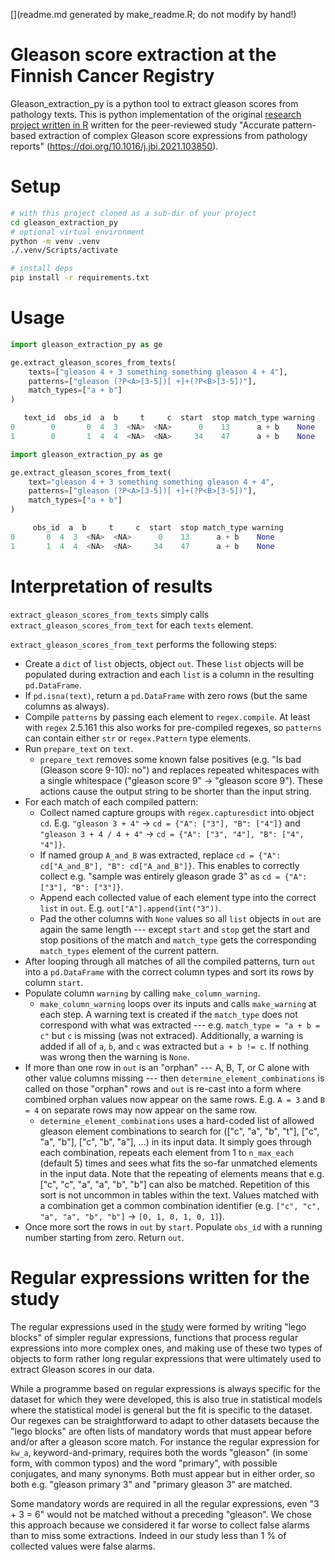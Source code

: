 [](readme.md generated by make_readme.R; do not modify by hand!)

Gleason score extraction at the Finnish Cancer Registry
=======================================================

Gleason_extraction_py is a python tool to extract gleason scores from
pathology texts. This is python implementation of the original
[research project written in R](https://github.com/FinnishCancerRegistry/gleason_extraction)
written for the peer-reviewed study
"Accurate pattern-based extraction of complex Gleason score expressions from pathology reports"
(https://doi.org/10.1016/j.jbi.2021.103850).

# Setup

```bash
# with this project cloned as a sub-dir of your project
cd gleason_extraction_py
# optional virtual environment
python -m venv .venv
./.venv/Scripts/activate

# install deps
pip install -r requirements.txt
```

# Usage

```python
import gleason_extraction_py as ge

ge.extract_gleason_scores_from_texts(
	texts=["gleason 4 + 3 something something gleason 4 + 4"],
	patterns=["gleason (?P<A>[3-5])[ +]+(?P<B>[3-5])"],
	match_types=["a + b"]
)

   text_id  obs_id  a  b     t     c  start  stop match_type warning
0        0       0  4  3  <NA>  <NA>      0    13      a + b    None
1        0       1  4  4  <NA>  <NA>     34    47      a + b    None
```

```python
import gleason_extraction_py as ge

ge.extract_gleason_scores_from_text(
	text="gleason 4 + 3 something something gleason 4 + 4",
	patterns=["gleason (?P<A>[3-5])[ +]+(?P<B>[3-5])"],
	match_types=["a + b"]
)

	 obs_id  a  b     t     c  start  stop match_type warning
0       0  4  3  <NA>  <NA>      0    13      a + b    None
1       1  4  4  <NA>  <NA>     34    47      a + b    None
```

# Interpretation of results

`extract_gleason_scores_from_texts` simply calls
`extract_gleason_scores_from_text` for each `texts` element.

`extract_gleason_scores_from_text` performs the following steps:

- Create a `dict` of `list` objects, object `out`.
  These `list` objects will be populated
  during extraction and each `list` is a column in the resulting
  `pd.DataFrame`.
- If `pd.isna(text)`, return a `pd.DataFrame` with zero rows (but the same
  columns as always).
- Compile `patterns` by passing each element to `regex.compile`.
  At least with `regex` 2.5.161 this also works for pre-compiled
  regexes, so `patterns` can contain either `str` or `regex.Pattern`
  type elements.
- Run `prepare_text` on `text`.
  + `prepare_text` removes some known false positives (e.g.
    "Is bad (Gleason score 9-10): no") and replaces repeated whitespaces
    with a single whitespace
    ("gleason score            9" -> "gleason score 9"). These actions
    cause the output string to be shorter than the input string.
- For each match of each compiled pattern:
  + Collect named capture groups with `regex.capturesdict` into object
    `cd`. E.g. `"gleason 3 + 4"` -> `cd = {"A": ["3"], "B": ["4"]}` and
    `"gleason 3 + 4 / 4 + 4"` -> `cd = {"A": ["3", "4"], "B": ["4", "4"]}`.
  + If named group `A_and_B` was extracted,
    replace `cd = {"A": cd["A_and_B"], "B": cd["A_and_B"]}`.
    This enables to correctly collect e.g.
    "sample was entirely gleason grade 3" as
    `cd = {"A": ["3"], "B": ["3"]}`.
  + Append each collected value of each element type into the correct
   `list` in `out`. E.g. `out["A"].append(int("3"))`.
  + Pad the other columns with `None` values so all `list` objects in
    `out` are again the same length --- except `start` and `stop`
    get the start and stop positions of the match and `match_type` gets
    the corresponding `match_types` element of the current pattern.
- After looping through all matches of all the compiled patterns, turn
  `out` into a `pd.DataFrame` with the correct column types and sort its
  rows by column `start`.
- Populate column `warning` by calling `make_column_warning`.
  + `make_column_warning` loops over its inputs and calls `make_warning`
    at each step. A warning text is created if the `match_type` does not
    correspond with what was extracted --- e.g. `match_type = "a + b = c"`
    but `c` is missing (was not extraced). Additionally, a warning is added
    if all of `a`, `b`, and `c` was extracted but `a + b != c`.
    If nothing was wrong then the warning is `None`.
- If more than one row in `out` is an "orphan" --- A, B, T, or C alone
  with other value columns missing --- then
  `determine_element_combinations` is called on those "orphan" rows and
  `out` is re-cast into a form where combined orphan values now appear
  on the same rows. E.g. `A = 3` and `B = 4` on separate rows may
  now appear on the same row.
  + `determine_element_combinations` uses a hard-coded list of allowed
    gleason element combinations to search for (["c", "a", "b", "t"],
    ["c", "a", "b"], ["c", "b", "a"], ...) in its input data. It simply
    goes through each combination, repeats each element from 1 to
    `n_max_each` (default 5) times and sees what fits the so-far unmatched
    elements in the input data. Note that the repeating of elements means
    that e.g. ["c", "c", "a", "a", "b", "b"] can also be matched.
    Repetition of this sort is not uncommon in tables within the text.
    Values matched with a combination get a common combination identifier
    (e.g. `["c", "c", "a", "a", "b", "b"]` -> `[0, 1, 0, 1, 0, 1]`).
- Once more sort the rows in `out` by `start`. Populate `obs_id` with
  a running number starting from zero. Return `out`.

# Regular expressions written for the study

The regular expressions used in the
[study](https://doi.org/10.1016/j.jbi.2021.103850)
were formed by writing "lego blocks" of simpler regular expressions,
functions that process regular expressions into more complex ones, and
making use of these two types of objects to form rather long regular
expressions that were ultimately used to extract Gleason scores in our data.

While a programme based on regular expressions is always specific for the
dataset for which they were developed, this is also true in statistical models
where the statistical model is general but the fit is specific to the dataset.
Our regexes can be straightforward to adapt to other datasets because the
"lego blocks" are often lists of mandatory words that must appear before
and/or after a gleason score match. For instance the regular expression
for `kw_a`, keyword-and-primary, requires both the words "gleason" (in some
form, with common typos) and the word "primary", with possible conjugates,
and many synonyms. Both must appear but in either order, so both e.g.
"gleason primary 3" and "primary gleason 3" are matched.

Some mandatory words are required in all the regular expressions, even
"3 + 3 = 6" would not be matched without a preceding "gleason". We chose
this approach because we considered it far worse to collect false alarms than
to miss some extractions. Indeed in our study less than 1 % of collected
values were false alarms.

